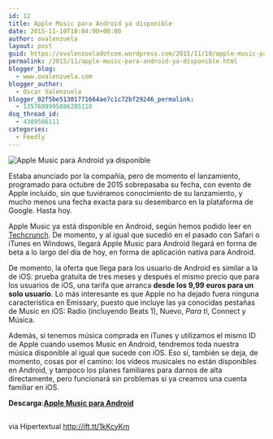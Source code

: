 ```yaml
---
id: 12
title: Apple Music para Android ya disponible
date: 2015-11-10T18:04:00+00:00
author: ovalenzuela
layout: post
guid: https://ovalenzueladotcom.wordpress.com/2015/11/10/apple-music-para-android-ya-disponible
permalink: /2015/11/apple-music-para-android-ya-disponible.html
blogger_blog:
  - www.ovalenzuela.com
blogger_author:
  - Oscar Valenzuela
blogger_02f5be51301771664ae7c1c72bf29246_permalink:
  - 1357609995086285118
dsq_thread_id:
  - 4309566111
categories:
  - Feedly
---
```


![Apple Music para Android ya disponible](http://ift.tt/1knavMC) 

Estaba anunciado por la compañía, pero de momento el lanzamiento, programado para octubre de 2015 sobrepasaba su fecha, con evento de Apple incluido, sin que tuviéramos conocimiento de su lanzamiento, y mucho menos una fecha exacta para su desembarco en la plataforma de Google. Hasta hoy.

Apple Music ya está disponible en Android, según hemos podido leer en [Techcrunch](http://ift.tt/1OBXonA). De momento, y al igual que sucedió en el pasado con Safari o iTunes en Windows, llegará Apple Music para Android llegará en forma de beta a lo largo del día de hoy, en forma de aplicación nativa para Android.

De momento, la oferta que llega para los usuario de Android es similar a la de iOS: prueba gratuita de tres meses y después el mismo precio que para los usuarios de iOS, una tarifa que arranca **desde los 9,99 euros para un solo usuario**. Lo más interesante es que Apple no ha dejado fuera ninguna característica en Emissary, puesto que incluye las ya conocidas pestañas de Music en iOS: Radio (incluyendo Beats 1), Nuevo, _Para ti_, Connect y Música.

Además, si tenemos música comprada en iTunes y utilizamos el mismo ID de Apple cuando usemos Music en Android, tendremos toda nuestra música disponible al igual que sucede con iOS. Eso sí, también se deja, de momento, cosas por el camino: los vídeos musicales no están disponibles en Android, y tampoco los planes familiares para darnos de alta directamente, pero funcionará sin problemas si ya creamos una cuenta familiar en iOS.

**Descarga**:**[Apple Music para Android](http://ift.tt/1iRLU0N)**

<img height="1" alt="" width="1" src="http://ift.tt/20KoPiP" />

via Hipertextual http://ift.tt/1kKcyKm